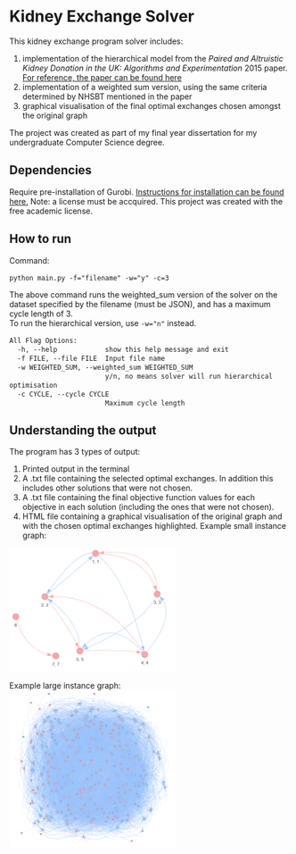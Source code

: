 ﻿# Kidney Exchange Solver
This kidney exchange program solver includes:
1) implementation of the hierarchical model from the *Paired and Altruistic Kidney Donation in the UK: Algorithms and Experimentation* 2015 paper. [For reference, the paper can be found here](https://dl.acm.org/doi/10.1145/2670129)
2) implementation of a weighted sum version, using the same criteria determined by NHSBT mentioned in the paper
3) graphical visualisation of the final optimal exchanges chosen amongst the original graph

The project was created as part of my final year dissertation for my undergraduate Computer Science degree.

## Dependencies
Require pre-installation of Gurobi. [Instructions for installation can be found here.](https://support.gurobi.com/hc/en-us/articles/14799677517585-Getting-Started-with-Gurobi-Optimizer)
Note: a license must be accquired. This project was created with the free academic license.

## How to run
Command:
```
python main.py -f="filename" -w="y" -c=3
```
The above command runs the weighted_sum version of the solver on the dataset specified by the filename (must be JSON), and has a maximum cycle length of 3.   
To run the hierarchical version, use `-w="n"` instead.   

```
All Flag Options:
  -h, --help            show this help message and exit
  -f FILE, --file FILE  Input file name
  -w WEIGHTED_SUM, --weighted_sum WEIGHTED_SUM
                        y/n, no means solver will run hierarchical optimisation
  -c CYCLE, --cycle CYCLE
                        Maximum cycle length
```

## Understanding the output
The program has 3 types of output:
1) Printed output in the terminal
2) A .txt file containing the selected optimal exchanges. In addition this includes other solutions that were not chosen.
3) A .txt file containing the final objective function values for each objective in each solution (including the ones that were not chosen).
4) HTML file containing a graphical visualisation of the original graph and with the chosen optimal exchanges highlighted. 
Example small instance graph:    
<img src="https://github.com/lamb-chen/kidney-exchange-solver/blob/main/resources/small_instance_2.png" width="300">  

Example large instance graph:   
<img src="https://github.com/lamb-chen/kidney-exchange-solver/blob/main/resources/large_instance.png" width="300"> 
